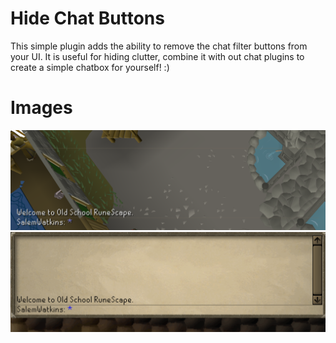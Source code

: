 # Hide Chat Buttons
This simple plugin adds the ability to remove the chat filter buttons from your UI.
It is useful for hiding clutter, combine it with out chat plugins to create a simple chatbox for yourself! :)

# Images
![Screenshot1](https://github.com/salemwatkins/HideChatButtons/blob/master/screenshot1.png)
![Screenshot2](https://github.com/salemwatkins/HideChatButtons/blob/master/screenshot2.png)
